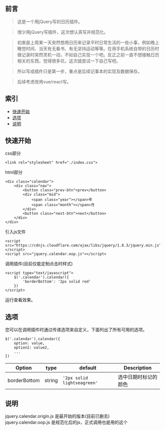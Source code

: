 ## 前言

> 这是一个用jQuery写的日历插件。

> 很少用jQuery写插件，这次想认真写并规范化。

> 初衷是上周某一天突然想用日历来记录平时日常生活的一些小事，例如晚上睡觉时间、当天有无看书、有无坚持运动等等。在用手机系统自带的日历时做记录时突然灵机一动，不如自己实现一个吧。反正之前一直不想接触日历相关的东西，觉得很多坑，这次就尝试一下自己写吧。

> 所以写成插件只是第一步，重点是后续记事本的实现及数据保存。

> 后续考虑改用vue/react写。

## 索引
* [快速开始](#快速开始)
* [选项](#选项)
* [说明](#说明)

## 快速开始

css部分

```
<link rel="stylesheet" href="./index.css">
```

html部分

```
<div class="calendar">
    <div class="nav">
        <button class="prev-btn">prev</button>
        <div class="mid">
            <span class="year"></span>年
            <span class="month"></span>月
        </div>
        <button class="next-btn">next</button>
    </div>
</div>
```

引入js文件

```
<script src="https://cdnjs.cloudflare.com/ajax/libs/jquery/1.8.3/jquery.min.js"></script>
<script src="jquery.calendar.oop.js"></script>
```

调用插件(目前仅能定制点击时样式)
```
<script type="text/javascript">
    $('.calendar').calendar({
        'borderBottom': '2px solid red'
    })
</script>
```

运行查看效果。

## 选项

您可以在调用插件时通过传递选项来自定义，下面列出了所有可用的选项。
```
$('.calendar').calendar({
    option: value,
    option2: value2,
    ...
})
```

| Option          | type          | default          | Description                                 |
|-----------------|---------------|------------------|---------------------------------------------|
| borderBottom    | string        | `'2px solid lightseagreen'`       |   选中日期时标记的颜色      |

## 说明

jquery.calendar.origin.js 是最开始的版本(目前已删去)  
jquery.calendar.oop.js 是规范化后的js，正式调用也是用的这个  
